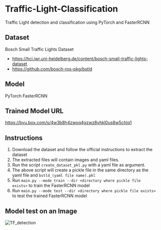 # Traffic-Light-Classification
Traffic Light detection and classification using PyTorch and FasterRCNN

## Dataset
Bosch Small Traffic Lights Dataset
* https://hci.iwr.uni-heidelberg.de/content/bosch-small-traffic-lights-dataset
* https://github.com/bosch-ros-pkg/bstld


## Model
PyTorch FasterRCNN

## Trained Model URL
https://byu.box.com/s/4w3b8h4zwoq4gzwz8vhkl0us8w5chlq1


## Instructions
1. Download the dataset and follow the official instructions to extract the dataset
2. The extracted files will contain images and yaml files.
3. Run the script `create_dataset_pkl.py` with a yaml file as argument.
4. The above script will create a pickle file in the same directory as the yaml file and `bstld_(yaml file name).pkl`
5. Run `main.py --mode train --dir <directory where pickle file exists>` to train the FasterRCNN model
6. Run `main.py --mode test --dir <directory where pickle file exists>` to test the trained FasterRCNN model

## Model test on an Image
![TF_detection](https://user-images.githubusercontent.com/1760420/101208526-5235da80-3640-11eb-89e5-0e67f5c28c03.png)
